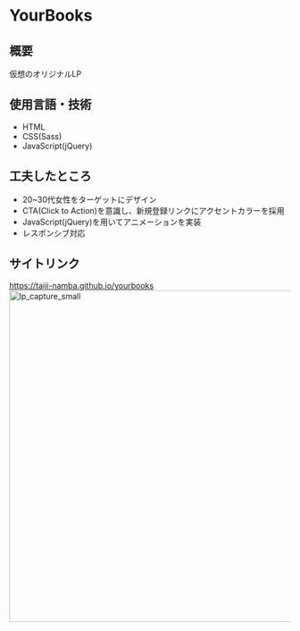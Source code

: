 # YourBooks
## 概要
仮想のオリジナルLP

## 使用言語・技術
- HTML
- CSS(Sass)
- JavaScript(jQuery)

## 工夫したところ
- 20~30代女性をターゲットにデザイン
- CTA(Click to Action)を意識し、新規登録リンクにアクセントカラーを採用
- JavaScript(jQuery)を用いてアニメーションを実装
- レスポンシブ対応

## サイトリンク
https://taiji-namba.github.io/yourbooks  
<a href="https://taiji-namba.github.io/yourbooks" ><img width="594" alt="lp_capture_small" src="https://user-images.githubusercontent.com/67740063/115976248-f811c380-a5a6-11eb-9490-9027daf9bba1.png"></a>
